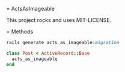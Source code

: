 = ActsAsImageable

This project rocks and uses MIT-LICENSE.

= Methods

```ruby
rails generate acts_as_imageable:migration

class Post < ActiveRecord::Base
  acts_as_imageable
end
```
